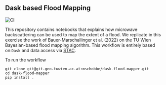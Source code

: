 ## Dask based Flood Mapping

![CI](https://github.com/TUW-GEO/dask-flood-mapper/actions/pytest.yml/badge.svg)

This repository contains notebooks that explains how microwave backscattering can be used to map the extent of a flood. We replicate in this exercise the work of Bauer-Marschallinger et al. (2022) on the TU Wien Bayesian-based flood mapping algorithm. This workflow is entirely based on `Dask` and data access via [STAC](https://stacspec.org/en).

To run the workflow

```
git clone git@git.geo.tuwien.ac.at:mschobbe/dask-flood-mapper.git
cd dask-flood-mapper
pip install .
```